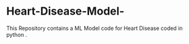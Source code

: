 # Heart-Disease-Model-
This Repository contains a ML Model code for Heart Disease coded in python .
